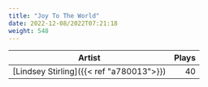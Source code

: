 ```yaml
---
title: "Joy To The World"
date: 2022-12-08/2022T07:21:18
weight: 548
---
```




 Artist | Plays 
----- | -----:
[Lindsey Stirling]({{< ref "a780013">}}) | 40
